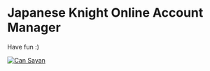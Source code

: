 # Japanese Knight Online Account Manager

Have fun :)

[![Can Sayan](https://cansayan.com.tr/assets/img/icon.ico)](https://cansayan.com.tr)